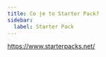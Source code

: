 ```yaml
---
title: Co je to Starter Pack?
sidebar: 
  label: Starter Pack
---
```


https://www.starterpacks.net/